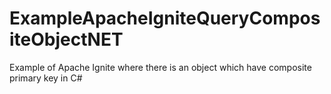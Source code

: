 # ExampleApacheIgniteQueryCompositeObjectNET
Example of Apache Ignite where there is an object which have composite primary key in C#
